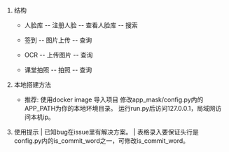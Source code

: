 1. 结构
    - 人脸库
    -- 注册人脸
    -- 查看人脸库
    -- 搜索

    - 签到
    -- 图片上传
    -- 查询

    - OCR
    -- 上传图片
    -- 查询

    - 课堂拍照
    -- 拍照
    -- 查询

2. 本地搭建方法
    - 推荐: 使用docker image 导入项目
    修改app_mask/config.py内的APP_PATH为你的本地环境目录。
    运行run.py后访问127.0.0.1，局域网访问本机ip。

3. 使用提示
    | 已知bug在issue里有解决方案。
    | 表格录入要保证头行是config.py内的is_commit_word之一，可修改is_commit_word。
